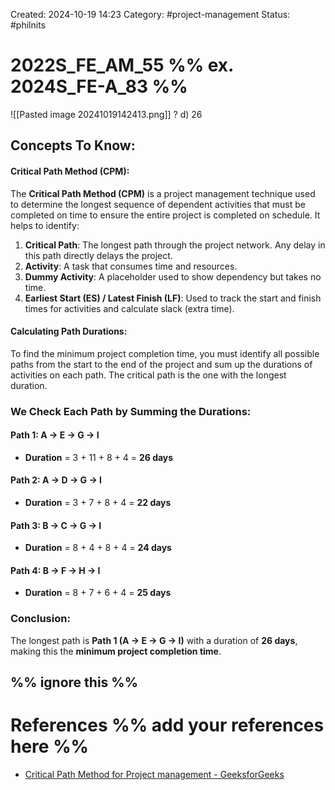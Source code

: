 Created: 2024-10-19 14:23
Category: #project-management 
Status: #philnits



# 2022S_FE_AM_55 %% ex. 2024S_FE-A_83 %%

![[Pasted image 20241019142413.png]]
? 
d) 26
## **Concepts To Know:**

#### **Critical Path Method (CPM):**

The **Critical Path Method (CPM)** is a project management technique used to determine the longest sequence of dependent activities that must be completed on time to ensure the entire project is completed on schedule. It helps to identify:

1. **Critical Path**: The longest path through the project network. Any delay in this path directly delays the project.
2. **Activity**: A task that consumes time and resources.
3. **Dummy Activity**: A placeholder used to show dependency but takes no time.
4. **Earliest Start (ES) / Latest Finish (LF)**: Used to track the start and finish times for activities and calculate slack (extra time).

#### **Calculating Path Durations:**

To find the minimum project completion time, you must identify all possible paths from the start to the end of the project and sum up the durations of activities on each path. The critical path is the one with the longest duration.

### **We Check Each Path by Summing the Durations:**

#### Path 1: **A → E → G → I**

- **Duration** = 3 + 11 + 8 + 4 = **26 days**

#### Path 2: **A → D → G → I**

- **Duration** = 3 + 7 + 8 + 4 = **22 days**

#### Path 3: **B → C → G → I**

- **Duration** = 8 + 4 + 8 + 4 = **24 days**

#### Path 4: **B → F → H → I**

- **Duration** = 8 + 7 + 6 + 4 = **25 days**

### **Conclusion:**

The longest path is **Path 1 (A → E → G → I)** with a duration of **26 days**, making this the **minimum project completion time**.

%% ignore this %%
---

# References %% add your references here %%
- [Critical Path Method for Project management - GeeksforGeeks](https://www.geeksforgeeks.org/software-engineering-critical-path-method/)